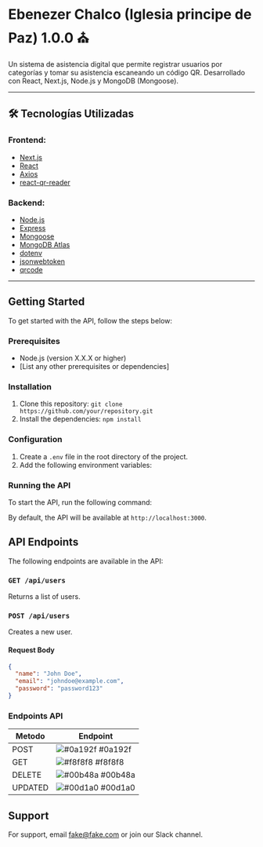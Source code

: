 # Ebenezer Chalco (Iglesia principe de Paz) 1.0.0 ⛪

Un sistema de asistencia digital que permite registrar usuarios por categorías y tomar su asistencia escaneando un código QR. Desarrollado con React, Next.js, Node.js y MongoDB (Mongoose).

---

## 🛠️ Tecnologías Utilizadas

### Frontend:
- [Next.js](https://nextjs.org/)
- [React](https://reactjs.org/)
- [Axios](https://axios-http.com/)
- [react-qr-reader](https://www.npmjs.com/package/react-qr-reader)

### Backend:
- [Node.js](https://nodejs.org/)
- [Express](https://expressjs.com/)
- [Mongoose](https://mongoosejs.com/)
- [MongoDB Atlas](https://www.mongodb.com/cloud/atlas)
- [dotenv](https://www.npmjs.com/package/dotenv)
- [jsonwebtoken](https://www.npmjs.com/package/jsonwebtoken)
- [qrcode](https://www.npmjs.com/package/qrcode)

---

## Getting Started

To get started with the API, follow the steps below:

### Prerequisites

- Node.js (version X.X.X or higher)
- [List any other prerequisites or dependencies]

### Installation

1. Clone this repository: `git clone https://github.com/your/repository.git`
2. Install the dependencies: `npm install`

### Configuration

1. Create a `.env` file in the root directory of the project.
2. Add the following environment variables:


### Running the API

To start the API, run the following command:


By default, the API will be available at `http://localhost:3000`.

## API Endpoints

The following endpoints are available in the API:

### `GET /api/users`

Returns a list of users.

### `POST /api/users`

Creates a new user.

#### Request Body

```json
{
  "name": "John Doe",
  "email": "johndoe@example.com",
  "password": "password123"
}

```
### Endpoints API

| Metodo    | Endpoint                                                           |
| ----------| ------------------------------------------------------------------ |
| POST      | ![#0a192f](https://via.placeholder.com/10/0a192f?text=+) #0a192f |
| GET       | ![#f8f8f8](https://via.placeholder.com/10/f8f8f8?text=+) #f8f8f8 |
| DELETE    | ![#00b48a](https://via.placeholder.com/10/00b48a?text=+) #00b48a |
| UPDATED   | ![#00d1a0](https://via.placeholder.com/10/00b48a?text=+) #00d1a0 |

## Support

For support, email fake@fake.com or join our Slack channel.
